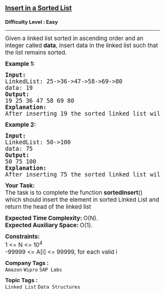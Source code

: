 <h2><a href="https://www.geeksforgeeks.org/problems/insert-in-a-sorted-list/1?page=1&category=Arrays,Strings,Linked%20List&difficulty=Basic,Easy&status=unsolved&sortBy=submissions">Insert in a Sorted List</a></h2><h3>Difficulty Level : Easy</h3><hr><div class="problems_problem_content__Xm_eO"><p><span style="font-size: 14pt;">Given a linked list sorted in ascending order and an integer called <strong>data</strong>, insert&nbsp;data in the linked list such that the list remains sorted.</span></p>
<p><span style="font-size: 14pt;"><strong>Example 1:</strong></span></p>
<pre><span style="font-size: 14pt;"><strong>Input:
</strong>LinkedList: 25-&gt;36-&gt;47-&gt;58-&gt;69-&gt;80
data: 19
<strong>Output: <br></strong>19 25 36 47 58 69 80<br><strong>Explanation:</strong></span><br><span style="font-size: 14pt;">After inserting 19 the sorted linked list will look like the one in the output.</span></pre>
<p><span style="font-size: 14pt;"><strong>Example 2:</strong></span></p>
<pre><span style="font-size: 14pt;"><strong>Input:
</strong>LinkedList: 50-&gt;100
data: 75
<strong>Output: <br></strong>50 75 100<br><strong>Explanation:</strong><br>After inserting 75 the sorted linked list will look like the one in the output.</span></pre>
<p><span style="font-size: 14pt;"><strong>Your&nbsp;Task:</strong><br>The task is to complete the function <strong>sortedInsert</strong>() which should insert the element in sorted Linked List and return the head of the linked list</span></p>
<p><span style="font-size: 14pt;"><strong>Expected Time Complexity:&nbsp;</strong>O(N).<br><strong>Expected Auxiliary Space:&nbsp;</strong>O(1).</span></p>
<p><span style="font-size: 14pt;"><strong>Constraints:</strong><br>1 &lt;= N &lt;= 10<sup>4</sup><br>-99999 &lt;= A[i] &lt;= 99999, for each valid i</span></p></div><p><span style=font-size:18px><strong>Company Tags : </strong><br><code>Amazon</code>&nbsp;<code>Wipro</code>&nbsp;<code>SAP Labs</code>&nbsp;<br><p><span style=font-size:18px><strong>Topic Tags : </strong><br><code>Linked List</code>&nbsp;<code>Data Structures</code>&nbsp;